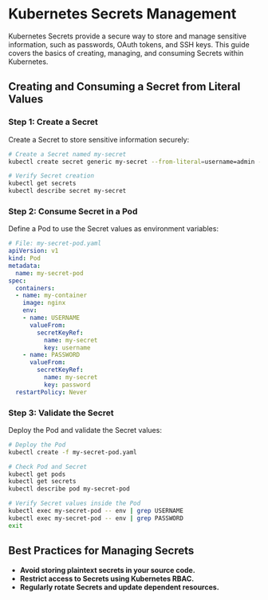 
# Kubernetes Secrets Management

Kubernetes Secrets provide a secure way to store and manage sensitive information, such as passwords, OAuth tokens, and SSH keys. This guide covers the basics of creating, managing, and consuming Secrets within Kubernetes.

## Creating and Consuming a Secret from Literal Values

### Step 1: Create a Secret
Create a Secret to store sensitive information securely:

```bash
# Create a Secret named my-secret
kubectl create secret generic my-secret --from-literal=username=admin --from-literal=password='securePassword123!'

# Verify Secret creation
kubectl get secrets
kubectl describe secret my-secret
```

### Step 2: Consume Secret in a Pod
Define a Pod to use the Secret values as environment variables:

```yaml
# File: my-secret-pod.yaml
apiVersion: v1
kind: Pod
metadata:
  name: my-secret-pod
spec:
  containers:
  - name: my-container
    image: nginx
    env:
    - name: USERNAME
      valueFrom:
        secretKeyRef:
          name: my-secret
          key: username
    - name: PASSWORD
      valueFrom:
        secretKeyRef:
          name: my-secret
          key: password
  restartPolicy: Never
```

### Step 3: Validate the Secret
Deploy the Pod and validate the Secret values:

```bash
# Deploy the Pod
kubectl create -f my-secret-pod.yaml

# Check Pod and Secret
kubectl get pods
kubectl get secrets
kubectl describe pod my-secret-pod

# Verify Secret values inside the Pod
kubectl exec my-secret-pod -- env | grep USERNAME
kubectl exec my-secret-pod -- env | grep PASSWORD
exit
```

## Best Practices for Managing Secrets
- **Avoid storing plaintext secrets in your source code.**
- **Restrict access to Secrets using Kubernetes RBAC.**
- **Regularly rotate Secrets and update dependent resources.**
